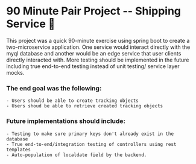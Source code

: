 # 90 Minute Pair Project -- Shipping Service 📨


This project was a quick 90-minute exercise using spring boot to create a two-microservice application. One service would interact directly with the myql database and another would be an edge service that user clients directly interacted with. More testing should be implemented in the future including true end-to-end testing instead of unit testing/ service layer mocks.

### The end goal was the following:
    - Users should be able to create tracking objects
    - Users shoud be able to retrieve created tracking objects
        
        
### Future implementations should include:
    - Testing to make sure primary keys don't already exist in the database
    - True end-to-end/integration testing of controllers using rest templates
    - Auto-population of localdate field by the backend.
